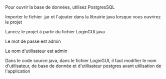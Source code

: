 Pour ouvrir la base de données, utilisez PostgresSQL 

Importer le fichier .jar et l'ajouter dans la librairie java lorsque vous ouvrirez le projet

Lancez le projet à partir du fichier LoginGUI.java

Le mot de passe est admin

Le nom d'utilisateur est admin

Dans le code source java, dans le fichier LoginGUI, il faut modifier le nom d'utilisateur, de base de donnée et d'utilisateur postgres avant utilisation de l'application
